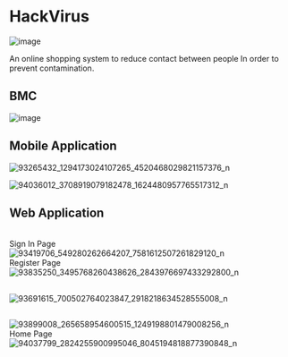 # HackVirus
![image](https://user-images.githubusercontent.com/53350981/126902444-7842639e-a587-4c83-97e6-d5dc5ceabe7c.png)</br>

An online shopping system to reduce contact between people In order to prevent contamination.

## BMC
![image](https://user-images.githubusercontent.com/53350981/126902283-b00d9235-f65d-42d7-af13-1a96cb39f237.png)
 ## Mobile Application
 ![93265432_1294173024107265_4520468029821157376_n](https://user-images.githubusercontent.com/53350981/126902605-633e217c-f32c-4d28-bc55-a3d408096fb9.png)
</br>

![94036012_3708919079182478_1624480957765517312_n](https://user-images.githubusercontent.com/53350981/126902610-01863791-baf6-4db3-a36a-914542737acf.png)

## Web Application
</br> Sign In Page </br> 
![93419706_549280262664207_7581612507261829120_n](https://user-images.githubusercontent.com/53350981/126902648-e1d83db5-6156-425a-88b2-8fa1601fd731.png)
</br> Register Page </br> 
![93835250_3495768260438626_2843976697433292800_n](https://user-images.githubusercontent.com/53350981/126902649-35160642-d358-462a-9835-c2802c59c024.png)
##

![93691615_700502764023847_2918218634528555008_n](https://user-images.githubusercontent.com/53350981/126902652-97781d1f-8787-48dc-8459-3783f2e17dae.png)
##

![93899008_265658954600515_1249198801479008256_n](https://user-images.githubusercontent.com/53350981/126902653-91d6abdd-0a87-4919-8ffe-43d92d68f5e5.png)
</br> Home Page </br>
![94037799_2824255900995046_8045194818877390848_n](https://user-images.githubusercontent.com/53350981/126902656-264fd629-350e-4367-8053-f8ca89609962.png)

